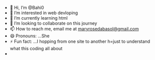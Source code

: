 - 👋 Hi, I’m @Bahi0
- 👀 I’m interested in web devloping
- 🌱 I’m currently learning html
- 💞️ I’m looking to collaborate on this journey
- 📫 How to reach me, email me at maryrosedabasol@gmail.com
- 😄 Pronouns: ...She
- ⚡ Fun fact: ...I hopping from one site to another h=just to understand what this coding all about
- 

<!---
Bahi0/Bahi0 is a ✨ special ✨ repository because its `README.md` (this file) appears on your GitHub profile.
You can click the Preview link to take a look at your changes.
--->
